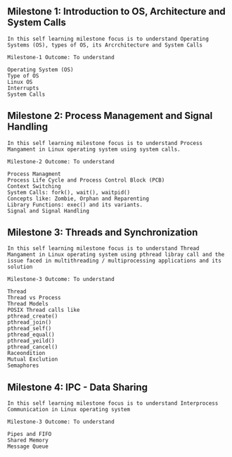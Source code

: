 ## Milestone 1: Introduction to OS, Architecture and System Calls
```
In this self learning milestone focus is to understand Operating Systems (OS), types of OS, its Arcrchitecture and System Calls

Milestone-1 Outcome: To understand

Operating System (OS)
Type of OS
Linux OS
Interrupts
System Calls
```
## Milestone 2: Process Management and Signal Handling
```
In this self learning milestone focus is to understand Process Mangament in Linux operating system using system calls.

Milestone-2 Outcome: To understand

Process Managment
Process Life Cycle and Process Control Block (PCB)
Context Switching
System Calls: fork(), wait(), waitpid()
Concepts like: Zombie, Orphan and Reparenting
Library Functions: exec() and its variants.
Signal and Signal Handling
```
## Milestone 3: Threads and Synchronization
```
In this self learning milestone focus is to understand Thread Mangament in Linux operating system using pthread libray call and the issue faced in multithreading / multiprocessing applications and its solution 

Milestone-3 Outcome: To understand

Thread
Thread vs Process
Thread Models
POSIX Thread calls like
pthread_create()
pthread_join()
pthread_self()
pthread_equal()
pthread_yeild()
pthread_cancel()
Raceondition
Mutual Exclution
Semaphores

```
## Milestone 4: IPC - Data Sharing
```
In this self learning milestone focus is to understand Interprocess Communication in Linux operating system

Milestone-3 Outcome: To understand

Pipes and FIFO
Shared Memory
Message Queue
```
